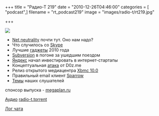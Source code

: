 +++
title = "Радио-Т 219"
date = "2010-12-26T04:46:00"
categories = [ "podcast",]
filename = "rt_podcast219"
image = "images/radio-t/rt219.jpg"

+++

![](https://radio-t.com/images/radio-t/rt219.jpg)

- [Net neutrality](http://www.readwriteweb.com/archives/fcc_passes_net_neutrality_everyone_delighted.php) почти тут. Оно нам надо?
- Что случилось со [Skype](http://www.readwriteweb.com/archives/skype_apologizes_explains_todays_downtime.php)
- Лучшие [гаджеты](http://internetno.net/2010/12/14/luchshie-gadzhety-2010-goda/) 2010 года
- [Subversion](http://www.opennet.ru/opennews/art.shtml?num=29107) в погоне за ушедшим поездом
- [Яндекс]() начал инвестировать в интернет-стартапы
- Концептуальная [атака](http://www.vedomosti.ru/newspaper/article/252434/yandeks_otkryl_koshelek) от D0z.me
- Релиз открытого медиацентра [Xbmc 10.0](http://www.opennet.ru/opennews/art.shtml?num=29048)
- Правильный email клиент [Sparrow](http://www.tuaw.com/2010/12/21/sparrow-for-mac-beta-review/)
- [Темы](/p/2010/12/21/prep-219/) наших слушателей

спонсор выпуска - [megaplan.ru](http://megaplan.ru)

[Аудио](https://archive.rucast.net/radio-t/media/rt_podcast219.mp3)
[radio-t.torrent](http://www.radio-t.com/torrents/rt_podcast219.mp3.torrent)

[Лог чата](http://chat.radio-t.com/logs/radio-t-219.html)
<audio src="https://archive.rucast.net/radio-t/media/rt_podcast219.mp3" preload="none"></audio>
